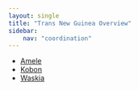 ```yaml
---
layout: single
title: "Trans New Guinea Overview"
sidebar:
    nav: "coordination"
---
```


- [Amele](/coordination/cfiles/amele.pdf)
- [Kobon](/coordination/cfiles/kobon.pdf)
- [Waskia](/coordination/cfiles/waskia.pdf)